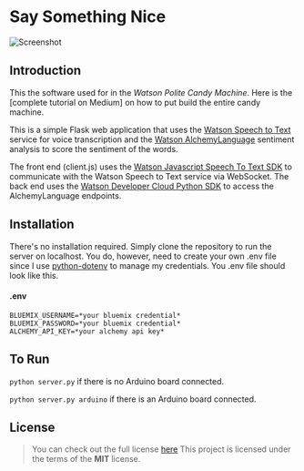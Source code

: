 # Say Something Nice

![Screenshot](http://i.imgur.com/1hPcd1O.png)

## Introduction
This the software used for in the *Watson Polite Candy Machine*.  Here is the [complete tutorial on Medium] on how to put build the entire candy machine.

This is a simple Flask web application that uses the [Watson Speech to Text](http://www.ibm.com/smarterplanet/us/en/ibmwatson/developercloud/speech-to-text.html) service for voice transcription and the [Watson AlchemyLanguage](http://www.ibm.com/smarterplanet/us/en/ibmwatson/developercloud/alchemy-language.html) sentiment analysis to score the sentiment of the words.

The front end (client.js) uses the [Watson Javascript Speech To Text SDK](https://github.com/watson-developer-cloud/speech-javascript-sdk) to communicate with the Watson Speech to Text service via WebSocket.  The back end uses the [Watson Developer Cloud Python SDK](https://github.com/watson-developer-cloud/python-sdk) to access the AlchemyLanguage endpoints.


## Installation
There's no installation required.  Simply clone the repository to run the server on localhost.
You do, however, need to create your own .env file since  I use [python-dotenv](https://github.com/theskumar/python-dotenv) to manage my credentials. You .env file should look like this.

#### .env
`BLUEMIX_USERNAME=*your bluemix credential*`   
`BLUEMIX_PASSWORD=*your bluemix credential*`   
`ALCHEMY_API_KEY=*your alchemy api key*`


## To Run
`python server.py` if there is no Arduino board connected.

`python server.py arduino` if there is an Arduino board connected.


## License
>You can check out the full license [here](https://opensource.org/licenses/MIT)
This project is licensed under the terms of the **MIT** license.
